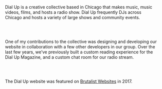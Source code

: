 Dial Up is a creative collective based in Chicago that makes music, music videos, films, and hosts a radio show. Dial Up frequently DJs across Chicago and hosts a variety of large shows and community events.

<br /><br />

One of my contributions to the collective was designing and developing our website in collaboration with a few other developers in our group. Over the last few years, we’ve previously built a custom reading experience for the Dial Up Magazine, and a custom chat room for our radio stream.

<br /><br />

The Dial Up website was featured on [Brutalist Websites](http://brutalistwebsites.com/dialupstuff.com/) in 2017.
